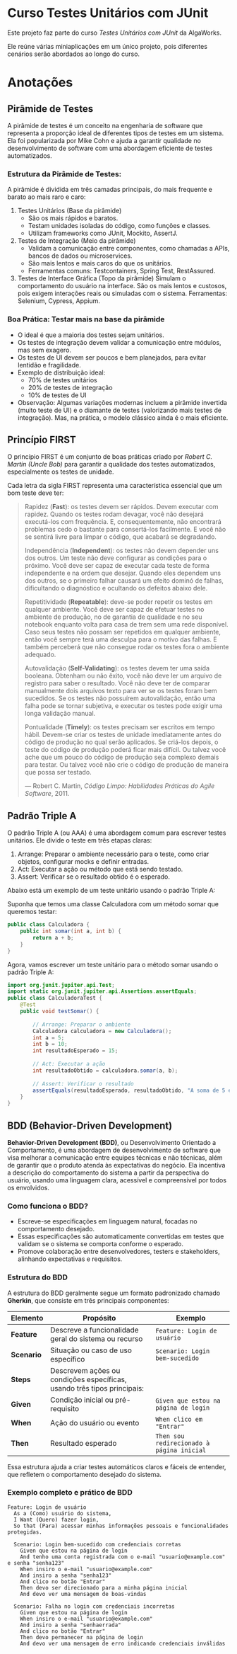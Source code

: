 # Curso Testes Unitários com JUnit

Este projeto faz parte do curso *Testes Unitários com JUnit* da AlgaWorks.

Ele reúne várias miniaplicações em um único projeto, pois diferentes cenários serão abordados ao longo do curso.

# Anotações

## Pirâmide de Testes

A pirâmide de testes é um conceito na engenharia de software que representa a proporção ideal de diferentes tipos de testes em um sistema. Ela foi popularizada por Mike Cohn e ajuda a garantir qualidade no desenvolvimento de software com uma abordagem eficiente de testes automatizados.

### Estrutura da Pirâmide de Testes:
A pirâmide é dividida em três camadas principais, do mais frequente e barato ao mais raro e caro:

1. Testes Unitários (Base da pirâmide)
    - São os mais rápidos e baratos.
    - Testam unidades isoladas do código, como funções e classes.
    - Utilizam frameworks como JUnit, Mockito, AssertJ.
2. Testes de Integração (Meio da pirâmide)
    - Validam a comunicação entre componentes, como chamadas a APIs, bancos de dados ou microservices.
    - São mais lentos e mais caros do que os unitários.
    - Ferramentas comuns: Testcontainers, Spring Test, RestAssured.
3. Testes de Interface Gráfica (Topo da pirâmide)
    Simulam o comportamento do usuário na interface.
    São os mais lentos e custosos, pois exigem interações reais ou simuladas com o sistema.
    Ferramentas: Selenium, Cypress, Appium.

### Boa Prática: Testar mais na base da pirâmide
- O ideal é que a maioria dos testes sejam unitários.
- Os testes de integração devem validar a comunicação entre módulos, mas sem exagero.
- Os testes de UI devem ser poucos e bem planejados, para evitar lentidão e fragilidade.
- Exemplo de distribuição ideal:
    - 70% de testes unitários
    - 20% de testes de integração
    - 10% de testes de UI
- Observação: Algumas variações modernas incluem a pirâmide invertida (muito teste de UI) e o diamante de testes (valorizando mais testes de integração). Mas, na prática, o modelo clássico ainda é o mais eficiente.

## Princípio FIRST
O princípio FIRST é um conjunto de boas práticas criado por *Robert C. Martin (Uncle Bob)* para garantir a qualidade dos testes automatizados, especialmente os testes de unidade.

Cada letra da sigla FIRST representa uma característica essencial que um bom teste deve ter:

> Rapidez (**Fast**): os testes devem ser rápidos. Devem executar com rapidez. Quando os testes rodam devagar, você não desejará executá-los com frequência. E, consequentemente, não encontrará problemas cedo o bastante para consertá-los facilmente. E você não se sentirá livre para limpar o código, que acabará se degradando.  
>  
> Independência (**Independent**): os testes não devem depender uns dos outros. Um teste não deve configurar as condições para o próximo. Você deve ser capaz de executar cada teste de forma independente e na ordem que desejar. Quando eles dependem uns dos outros, se o primeiro falhar causará um efeito dominó de falhas, dificultando o diagnóstico e ocultando os defeitos abaixo dele.  
>  
> Repetitividade (**Repeatable**): deve-se poder repetir os testes em qualquer ambiente. Você deve ser capaz de efetuar testes no ambiente de produção, no de garantia de qualidade e no seu notebook enquanto volta para casa de trem sem uma rede disponível. Caso seus testes não possam ser repetidos em qualquer ambiente, então você sempre terá uma desculpa para o motivo das falhas. E também perceberá que não consegue rodar os testes fora o ambiente adequado.  
>  
> Autovalidação (**Self-Validating**): os testes devem ter uma saída booleana. Obtenham ou não êxito, você não deve ler um arquivo de registro para saber o resultado. Você não deve ter de comparar manualmente dois arquivos texto para ver se os testes foram bem sucedidos. Se os testes não possuírem autovalidação, então uma falha pode se tornar subjetiva, e executar os testes pode exigir uma longa validação manual.  
>  
> Pontualidade (**Timely**): os testes precisam ser escritos em tempo hábil. Devem-se criar os testes de unidade imediatamente antes do código de produção no qual serão aplicados. Se criá-los depois, o teste do código de produção poderá ficar mais difícil. Ou talvez você ache que um pouco do código de produção seja complexo demais para testar. Ou talvez você não crie o código de produção de maneira que possa ser testado.  
>
> — Robert C. Martin, *Código Limpo: Habilidades Práticas do Agile Software*, 2011.

## Padrão Triple A

O padrão Triple A (ou AAA) é uma abordagem comum para escrever testes unitários. Ele divide o teste em três etapas claras:

1. Arrange: Preparar o ambiente necessário para o teste, como criar objetos, configurar mocks e definir entradas.
2. Act: Executar a ação ou método que está sendo testado.
3. Assert: Verificar se o resultado obtido é o esperado.

Abaixo está um exemplo de um teste unitário usando o padrão Triple A:

Suponha que temos uma classe Calculadora com um método somar que queremos testar:

```java
public class Calculadora {
    public int somar(int a, int b) {
        return a + b;
    }
}
```
Agora, vamos escrever um teste unitário para o método somar usando o padrão Triple A:

```java
import org.junit.jupiter.api.Test;
import static org.junit.jupiter.api.Assertions.assertEquals;
public class CalculadoraTest {
    @Test
    public void testSomar() {
        
        // Arrange: Preparar o ambiente
        Calculadora calculadora = new Calculadora();
        int a = 5;
        int b = 10;
        int resultadoEsperado = 15;
        
        // Act: Executar a ação
        int resultadoObtido = calculadora.somar(a, b);
        
        // Assert: Verificar o resultado
        assertEquals(resultadoEsperado, resultadoObtido, "A soma de 5 e 10 deve ser 15");
    }
}
```

## BDD (Behavior-Driven Development)

**Behavior-Driven Development (BDD)**, ou Desenvolvimento Orientado a Comportamento, é uma abordagem de desenvolvimento de software que visa melhorar a comunicação entre equipes técnicas e não técnicas, além de garantir que o produto atenda às expectativas do negócio. Ela incentiva a descrição do comportamento do sistema a partir da perspectiva do usuário, usando uma linguagem clara, acessível e compreensível por todos os envolvidos.

### Como funciona o BDD?
- Escreve-se especificações em linguagem natural, focadas no comportamento desejado.
- Essas especificações são automaticamente convertidas em testes que validam se o sistema se comporta conforme o esperado.
- Promove colaboração entre desenvolvedores, testers e stakeholders, alinhando expectativas e requisitos.

### Estrutura do BDD

A estrutura do BDD geralmente segue um formato padronizado chamado **Gherkin**, que consiste em três principais componentes:

| Elemento | Propósito | Exemplo |
|---|---|---|
| **Feature** | Descreve a funcionalidade geral do sistema ou recurso | `Feature: Login de usuário` |
| **Scenario** | Situação ou caso de uso específico | `Scenario: Login bem-sucedido` |
| **Steps** | Descrevem ações ou condições específicas, usando três tipos principais: |  |
| **Given** | Condição inicial ou pré-requisito | `Given que estou na página de login` |
| **When** | Ação do usuário ou evento | `When clico em "Entrar"` |
| **Then** | Resultado esperado | `Then sou redirecionado à página inicial` |

Essa estrutura ajuda a criar testes automáticos claros e fáceis de entender, que refletem o comportamento desejado do sistema.

### Exemplo completo e prático de BDD

```gherkin
Feature: Login de usuário
  As a (Como) usuário do sistema,
  I Want (Quero) fazer login,
  So that (Para) acessar minhas informações pessoais e funcionalidades protegidas.

  Scenario: Login bem-sucedido com credenciais corretas
    Given que estou na página de login
    And tenho uma conta registrada com o e-mail "usuario@example.com" e senha "senha123"
    When insiro o e-mail "usuario@example.com"
    And insiro a senha "senha123"
    And clico no botão "Entrar"
    Then devo ser direcionado para a minha página inicial
    And devo ver uma mensagem de boas-vindas

  Scenario: Falha no login com credenciais incorretas
    Given que estou na página de login
    When insiro o e-mail "usuario@example.com"
    And insiro a senha "senhaerrada"
    And clico no botão "Entrar"
    Then devo permanecer na página de login
    And devo ver uma mensagem de erro indicando credenciais inválidas
```
